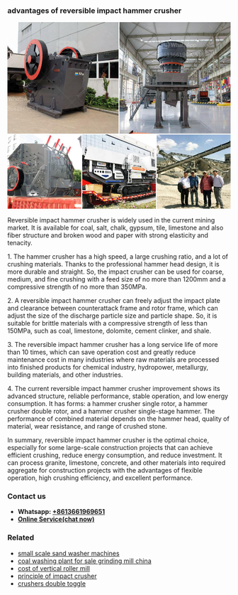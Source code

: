 <h3>advantages of reversible impact hammer crusher</h3><img src='1706755393.jpg' alt=''><p>Reversible impact hammer crusher is widely used in the current mining market. It is available for coal, salt, chalk, gypsum, tile, limestone and also fiber structure and broken wood and paper with strong elasticity and tenacity.</p><p>1. The hammer crusher has a high speed, a large crushing ratio, and a lot of crushing materials. Thanks to the professional hammer head design, it is more durable and straight. So, the impact crusher can be used for coarse, medium, and fine crushing with a feed size of no more than 1200mm and a compressive strength of no more than 350MPa.</p><p>2. A reversible impact hammer crusher can freely adjust the impact plate and clearance between counterattack frame and rotor frame, which can adjust the size of the discharge particle size and particle shape. So, it is suitable for brittle materials with a compressive strength of less than 150MPa, such as coal, limestone, dolomite, cement clinker, and shale.</p><p>3. The reversible impact hammer crusher has a long service life of more than 10 times, which can save operation cost and greatly reduce maintenance cost in many industries where raw materials are processed into finished products for chemical industry, hydropower, metallurgy, building materials, and other industries.</p><p>4. The current reversible impact hammer crusher improvement shows its advanced structure, reliable performance, stable operation, and low energy consumption. It has forms: a hammer crusher single rotor, a hammer crusher double rotor, and a hammer crusher single-stage hammer. The performance of combined material depends on the hammer head, quality of material, wear resistance, and range of crushed stone.</p><p>In summary, reversible impact hammer crusher is the optimal choice, especially for some large-scale construction projects that can achieve efficient crushing, reduce energy consumption, and reduce investment. It can process granite, limestone, concrete, and other materials into required aggregate for construction projects with the advantages of flexible operation, high crushing efficiency, and excellent performance.</p><h3>Contact us</h3><ul><li><strong>Whatsapp:&nbsp;<a href="https://wa.me/8613661969651">+8613661969651</a></strong></li><li><a href="https://swt.shibang-china.com/?git&amp;zhl&amp;advantages of reversible impact hammer crusher"><strong>Online Service(chat now)</strong></a></li></ul><h3>Related</h3><ul><li><a href='small scale sand washer machines.md'>small scale sand washer machines</a></li><li><a href='coal washing plant for sale grinding mill china.md'>coal washing plant for sale grinding mill china</a></li><li><a href='cost of vertical roller mill.md'>cost of vertical roller mill</a></li><li><a href='principle of impact crusher.md'>principle of impact crusher</a></li><li><a href='crushers double toggle.md'>crushers double toggle</a></li></ul>